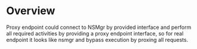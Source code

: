 # Overview

Proxy endpoint could connect to NSMgr by provided interface and perform all 
required activities by providing a proxy endpoint interface, so for real endpoint 
it looks like nsmgr and bypass execution by proxing all requests.  